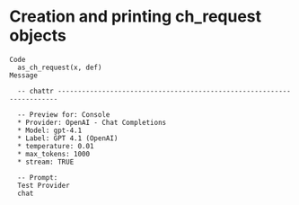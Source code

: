 # Creation and printing ch_request objects

    Code
      as_ch_request(x, def)
    Message
      
      -- chattr ----------------------------------------------------------------------
      
      -- Preview for: Console 
      * Provider: OpenAI - Chat Completions
      * Model: gpt-4.1
      * Label: GPT 4.1 (OpenAI)
      * temperature: 0.01
      * max_tokens: 1000
      * stream: TRUE
      
      -- Prompt: 
      Test Provider
      chat

